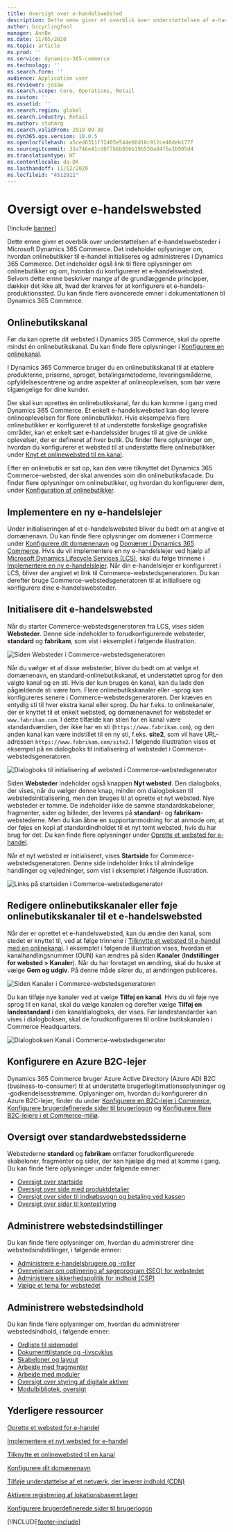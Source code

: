 ```yaml
---
title: Oversigt over e-handelswebsted
description: Dette emne giver et overblik over understøttelsen af e-handelswebsteder i Microsoft Dynamics 365 Commerce.
author: bicyclingfool
manager: AnnBe
ms.date: 11/05/2020
ms.topic: article
ms.prod: ''
ms.service: dynamics-365-commerce
ms.technology: ''
ms.search.form: ''
audience: Application user
ms.reviewer: josaw
ms.search.scope: Core, Operations, Retail
ms.custom: ''
ms.assetid: ''
ms.search.region: global
ms.search.industry: Retail
ms.author: stuharg
ms.search.validFrom: 2019-09-30
ms.dyn365.ops.version: 10.0.5
ms.openlocfilehash: a5ced6311f32405e544e66d18c912ce40deb177f
ms.sourcegitcommit: 33a746e41cd6f7b6b056b19b550a84f6a1b905d4
ms.translationtype: HT
ms.contentlocale: da-DK
ms.lasthandoff: 11/12/2020
ms.locfileid: "4512911"
---
```

# <a name="e-commerce-site-overview"></a>Oversigt over e-handelswebsted

[!include [banner](includes/banner.md)]

Dette emne giver et overblik over understøttelsen af e-handelswebsteder i Microsoft Dynamics 365 Commerce. Det indeholder oplysninger om, hvordan onlinebutikker til e-handel initialiseres og administreres i Dynamics 365 Commerce. Det indeholder også link til flere oplysninger om onlinebutikker og om, hvordan du konfigurerer et e-handelswebsted. Selvom dette emne beskriver mange af de grundlæggende principper, dækker det ikke alt, hvad der kræves for at konfigurere et e-handels-produktionssted. Du kan finde flere avancerede emner i dokumentationen til Dynamics 365 Commerce.

## <a name="online-store-channel"></a>Onlinebutikskanal

Før du kan oprette dit websted i Dynamics 365 Commerce, skal du oprette mindst én onlinebutikskanal. Du kan finde flere oplysninger i [Konfigurere en onlinekanal](channel-setup-online.md). 

I Dynamics 365 Commerce bruger du en onlinebutikskanal til at etablere produkterne, priserne, sproget, betalingsmetoderne, leveringsmåderne, opfyldelsescentrene og andre aspekter af onlineoplevelsen, som bør være tilgængelige for dine kunder.

Der skal kun oprettes én onlinebutikskanal, før du kan komme i gang med Dynamics 365 Commerce. Et enkelt e-handelswebsted kan dog levere onlineoplevelsen for flere onlinebutikker. Hvis eksempelvis flere onlinebutikker er konfigureret til at understøtte forskellige geografiske områder, kan et enkelt sæt e-handelssider bruges til at give de unikke oplevelser, der er defineret af hver butik. Du finder flere oplysninger om, hvordan du konfigurerer et websted til at understøtte flere onlinebutikker under [Knyt et onlinewebsted til en kanal](associate-site-online-store.md).

Efter en onlinebutik er sat op, kan den være tilknyttet det Dynamics 365 Commerce-websted, der skal anvendes som din onlinebutiksfacade. Du finder flere oplysninger om onlinebutikker, og hvordan du konfigurerer dem, under [Konfiguration af onlinebutikker](https://docs.microsoft.com/dynamics365/unified-operations/retail/online-stores).

## <a name="deploy-a-new-e-commerce-tenant"></a>Implementere en ny e-handelslejer

Under initialiseringen af et e-handelswebsted bliver du bedt om at angive et domænenavn. Du kan finde flere oplysninger om domæner i Commerce under [Konfigurere dit domænenavn](configure-your-domain-name.md) og [Domæner i Dynamics 365 Commerce](domains-commerce.md). Hvis du vil implementere en ny e-handelslejer ved hjælp af [Microsoft Dynamics Lifecycle Services (LCS)](https://docs.microsoft.com/dynamics365/unified-operations/dev-itpro/lifecycle-services/lcs-user-guide), skal du følge trinnene i [Implementere en ny e-handelslejer](deploy-ecommerce-site.md). Når din e-handelslejer er konfigureret i LCS, bliver der angivet et link til Commerce-webstedsgeneratoren. Du kan derefter bruge Commerce-webstedsgeneratoren til at initialisere og konfigurere dine e-handelswebsteder.

## <a name="initialize-your-e-commerce-site"></a>Initialisere dit e-handelswebsted

Når du starter Commerce-webstedsgeneratoren fra LCS, vises siden **Websteder**. Denne side indeholder to forudkonfigurerede websteder, **standard** og **fabrikam**, som vist i eksemplet i følgende illustration.

![Siden Websteder i Commerce-webstedsgeneratoren](media/e-commerce-site-01.png)

Når du vælger et af disse websteder, bliver du bedt om at vælge et domænenavn, en standard-onlinebutikskanal, et understøttet sprog for den valgte kanal og en sti. Hvis der kun bruges én kanal, kan du lade den pågældende sti være tom. Flere onlinebutikskanaler eller -sprog kan konfigureres senere i Commerce-webstedsgeneratoren. Der kræves en entydig sti til hver ekstra kanal eller sprog. Du har f.eks. to onlinekanaler, der er knyttet til et enkelt websted, og domænenavnet for webstedet er `www.fabrikam.com`. I dette tilfælde kan stien for en kanal være standardværdien, der ikke har en sti (`https://www.fabrikam.com`), og den anden kanal kan være indstillet til en ny sti, f.eks. **site2**, som vil have URL-adressen `https://www.fabrikam.com/site2`. I følgende illustration vises et eksempel på en dialogboks til initialisering af webstedet i Commerce-webstedsgeneratoren.

![Dialogboks til initialisering af websted i Commerce-webstedsgenerator](media/e-commerce-site-02.png)

Siden **Websteder** indeholder også knappen **Nyt websted**. Den dialogboks, der vises, når du vælger denne knap, minder om dialogboksen til webstedsinitialisering, men den bruges til at oprette et nyt websted. Nye websteder er tomme. De indeholder ikke de samme standardskabeloner, fragmenter, sider og billeder, der leveres på **standard**- og **fabrikam**-webstederne. Men du kan åbne en supportanmodning for at anmode om, at der føjes en kopi af standardindholdet til et nyt tomt websted, hvis du har brug for det. Du kan finde flere oplysninger under [Oprette et websted for e-handel](create-ecommerce-site.md).

Når et nyt websted er initialiseret, vises **Startside** for Commerce-webstedsgeneratoren. Denne side indeholder links til almindelige handlinger og vejledninger, som vist i eksemplet i følgende illustration.

![Links på startsiden i Commerce-webstedsgenerator](media/e-commerce-site-03.png)

## <a name="modify-online-store-channels-or-add-online-store-channels-to-an-e-commerce-site"></a>Redigere onlinebutikskanaler eller føje onlinebutikskanaler til et e-handelswebsted

Når der er oprettet et e-handelswebsted, kan du ændre den kanal, som stedet er knyttet til, ved at følge trinnene i [Tilknytte et websted til e-handel med en onlinekanal](associate-site-online-store.md). I eksemplet i følgende illustration vises, hvordan et kanalhandlingsnummer (OUN) kan ændres på siden **Kanaler** (**Indstillinger for websted \> Kanaler**). Når du har foretaget en ændring, skal du huske at vælge **Gem og udgiv**. På denne måde sikrer du, at ændringen publiceres.

![Siden Kanaler i Commerce-webstedsgeneratoren](media/e-commerce-site-04.png)

Du kan tilføje nye kanaler ved at vælge **Tilføj en kanal**. Hvis du vil føje nye sprog til en kanal, skal du vælge kanalen og derefter vælge **Tilføj en landestandard** i den kanaldialogboks, der vises. Før landestandarder kan vises i dialogboksen, skal de forudkonfigureres til online butikskanalen i Commerce Headquarters.

![Dialogboksen Kanal i Commerce-webstedsgenerator](media/e-commerce-site-05.png)

## <a name="set-up-an-azure-b2c-tenant"></a>Konfigurere en Azure B2C-lejer

Dynamics 365 Commerce bruger Azure Active Directory (Azure AD) B2C (business-to-consumer) til at understøtte brugerlegitimationsoplysninger og -godkendelsesstrømme. Oplysninger om, hvordan du konfigurerer din Azure B2C-lejer, finder du under [Konfigurere en B2C-lejer i Commerce](set-up-b2c-tenant.md), [Konfigurere brugerdefinerede sider til brugerlogon](custom-pages-user-logins.md) og [Konfigurere flere B2C-lejere i et Commerce-miljø](configure-multi-b2c-tenants.md).

## <a name="overview-of-the-default-site-pages"></a>Oversigt over standardwebstedssiderne

Webstederne **standard** og **fabrikam** omfatter forudkonfigurerede skabeloner, fragmenter og sider, der kan hjælpe dig med at komme i gang. Du kan finde flere oplysninger under følgende emner:

- [Oversigt over startside](quick-tour-home-page.md)
- [Oversigt over side med produktdetaljer](quick-tour-pdp.md)
- [Oversigt over sider til indkøbsvogn og betaling ved kassen](quick-tour-cart-checkout.md)
- [Oversigt over sider til kontostyring](quick-tour-account-management.md)

## <a name="manage-site-settings"></a>Administrere webstedsindstillinger

Du kan finde flere oplysninger om, hvordan du administrerer dine webstedsindstillinger, i følgende emner:

- [Administrere e-handelsbrugere og -roller](manage-ecommerce-users-roles.md)
- [Overvejelser om optimering af søgeprogram (SEO) for webstedet](/search-engine-optimization-considerations.md)
- [Administrere sikkerhedspolitik for indhold (CSP)](manage-csp.md)
- [Vælge et tema for webstedet](select-site-theme.md)

## <a name="manage-site-content"></a>Administrere webstedsindhold

Du kan finde flere oplysninger om, hvordan du administrerer webstedsindhold, i følgende emner:

- [Ordliste til sidemodel](page-elements-overview.md)
- [Dokumenttilstande og -livscyklus](document-states-overview.md)
- [Skabeloner og layout](templates-layouts-overview.md)
- [Arbejde med fragmenter](work-with-fragments.md)
- [Arbejde med moduler](work-with-modules.md)
- [Oversigt over styring af digitale aktiver](dam-overview.md)
- [Modulbibliotek, oversigt](starter-kit-overview.md)

## <a name="additional-resources"></a>Yderligere ressourcer

[Oprette et websted for e-handel](create-ecommerce-site.md)

[Implementere et nyt websted for e-handel](deploy-ecommerce-site.md)

[Tilknytte et onlinewebsted til en kanal](associate-site-online-store.md)

[Konfigurere dit domænenavn](configure-your-domain-name.md)

[Tilføje understøttelse af et netværk, der leverer indhold (CDN)](add-cdn-support.md)

[Aktivere registrering af lokationsbaseret lager](enable-store-detection.md)

[Konfigurere brugerdefinerede sider til brugerlogon](custom-pages-user-logins.md)


[!INCLUDE[footer-include](../includes/footer-banner.md)]